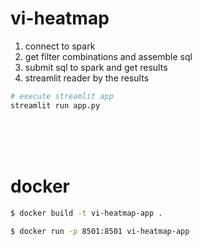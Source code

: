 # vi-heatmap


1. connect to spark
2. get filter combinations and assemble sql
3. submit sql to spark and get results
4. streamlit reader by the results


```bash
# execute streamlit app
streamlit run app.py
```

<br><br><br>


# docker
```bash
$ docker build -t vi-heatmap-app .

$ docker run -p 8501:8501 vi-heatmap-app

```

